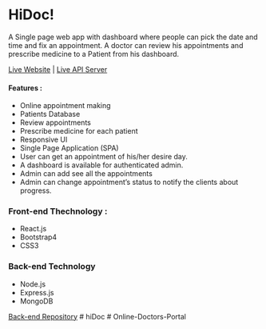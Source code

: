 # HiDoc!

A Single page web app with dashboard  where people can pick the date and time and fix an appointment. A doctor can review his appointments and prescribe medicine to a Patient from his dashboard.

[Live Website](https://localhost:3000/) | [Live API Server](http://localhost:5000//)

#### Features :
* Online appointment making
* Patients Database
* Review appointments
* Prescribe medicine for each patient
* Responsive UI
* Single Page Application (SPA)
* User can get an appointment of his/her desire day.
* A dashboard is available for authenticated admin.
* Admin can add see all the appointments
* Admin can change appointment’s status to notify the clients about progress.

### Front-end Thechnology : 
* React.js
* Bootstrap4
* CSS3

### Back-end Technology
* Node.js
* Express.js
* MongoDB


[Back-end Repository](https://github.com/RaselSakib/hiDoc-server)
#   h i D o c  
 #   O n l i n e - D o c t o r s - P o r t a l  
 